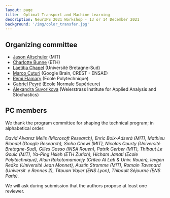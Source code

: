 ```yaml
---
layout: page
title:  Optimal Transport and Machine Learning  
description: NeurIPS 2021 Workshop - 13 or 14 December 2021
background: '/img/color_transfer.jpg'
---
```


## Organizing committee

- [Jason Altschuler](http://www.mit.edu/~jasonalt/) (MIT)
- [Charlotte Bunne](https://www.bunne.ch/) (ETH)
- [Laetitia Chapel](https://people.irisa.fr/Laetitia.Chapel/) (Université Bretagne-Sud)
- [Marco Cuturi](https://marcocuturi.net/) (Google Brain, CREST - ENSAE)
- [Rémi Flamary](https://remi.flamary.com/index.fr.html) (Ecole Polytechnique)
- [Gabriel Peyré](http://www.gpeyre.com/) (Ecole Normale Supérieure)
- [Alexandra Suvorikova](https://scholar.google.de/citations?user=FTLXftQAAAAJ) (Weierstrass Institute for Applied Analysis and Stochastics)

## PC members
We thank the program committee for shaping the technical program; in alphabetical order:

*David Alvarez Melis (Microsoft Research),
Enric Boix-Adserà (MIT), Mathieu Blondel (Google Research), Sinho Chewi (MIT), Nicolas Courty
(Université Bretagne-Sud), Gilles Gasso (INSA Rouen), Patrik Gerber (MIT), Thibaut Le Gouic (MIT),
Ya-Ping Hsieh (ETH Zurich), Hicham Janati (Ecole Polytechnique), Alain Rakotomamonjy (Criteo
AI Lab & Univ. Rouen), Ievgen Redko (Université Jean Monnet), Austin Stromme (MIT), Romain
Tavenard (Universit e Rennes 2), Titouan Vayer (ENS Lyon), Thibault Séjourné (ENS Paris).*

We will ask during submission that the authors propose at least one reviewer.
